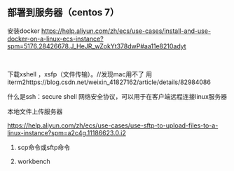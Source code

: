 ## 部署到服务器（centos 7）

安装docker https://help.aliyun.com/zh/ecs/use-cases/install-and-use-docker-on-a-linux-ecs-instance?spm=5176.28426678.J_HeJR_wZokYt378dwP#aa11e8210adyt

 

下载xshell ，xsfp（文件传输）。//发现mac用不了 用iterm2https://blog.csdn.net/weixin_41827162/article/details/82984086

什么是ssh：secure shell 网络安全协议，可以用于在客户端远程连接linux服务器



本地文件上传服务器

https://help.aliyun.com/zh/ecs/use-cases/use-sftp-to-upload-files-to-a-linux-instance?spm=a2c4g.11186623.0.i2

1. scp命令或sftp命令

2. workbench














